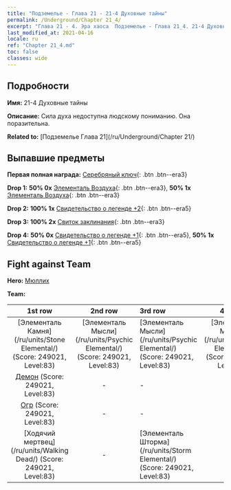 ```yaml
---
title: "Подземелье - Глава 21 - 21-4 Духовные тайны"
permalink: /Underground/Chapter 21_4/
excerpt: "Глава 21 - 4. Эра хаоса  Подземелье - Глава 21_4. 21-4 Духовные тайны"
last_modified_at: 2021-04-16
locale: ru
ref: "Chapter 21_4.md"
toc: false
classes: wide
---
```


## Подробности

 **Имя:** 21-4 Духовные тайны

 **Описание:** Сила духа недоступна людскому пониманию. Она поразительна.

 **Related to:** [Подземелье Глава 21](/ru/Underground/Chapter 21/)

## Выпавшие предметы

 **Первая полная награда:** [Серебряный ключ](/ru/Items/con_693/){: .btn .btn--era3}

 **Drop 1:** **50% 0x** [Элементаль Воздуха](/ru/Items/her_448/){: .btn .btn--era3}, **50% 1x** [Элементаль Воздуха](/ru/Items/her_448/){: .btn .btn--era3}

 **Drop 2:** **100% 1x** [Свидетельство о легенде +2](/ru/Items/mat_81/){: .btn .btn--era5}

 **Drop 3:** **100% 2x** [Свиток заклинания](/ru/Items/con_694/){: .btn .btn--era3}

 **Drop 4:** **50% 0x** [Свидетельство о легенде +1](/ru/Items/mat_74/){: .btn .btn--era5}, **50% 1x** [Свидетельство о легенде +1](/ru/Items/mat_74/){: .btn .btn--era5}


## Fight against Team
 **Hero:** [Мюллих](/ru/heroes/Mullich/)

 **Team:**


  | 1st row | 2nd row | 3rd row | 4th row |
  |:----:|:----:|:----|:----:|
  | [Элементаль Камня](/ru/units/Stone Elemental/) (Score: 249021, Level:83)  | [Элементаль Мысли](/ru/units/Psychic Elemental/) (Score: 249021, Level:83)  | [Элементаль Мысли](/ru/units/Psychic Elemental/) (Score: 249021, Level:83)  | [Элементаль Мысли](/ru/units/Psychic Elemental/) (Score: 249021, Level:83)  |
  | [Демон](/ru/units/Demon/) (Score: 249021, Level:83)  | - | - | - |
  | [Огр](/ru/units/Ogre/) (Score: 249021, Level:83)  | - | - | - |
  | [Ходячий мертвец](/ru/units/Walking Dead/) (Score: 249021, Level:83)  | - | [Элементаль Шторма](/ru/units/Storm Elemental/) (Score: 249021, Level:83)  | - |


